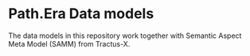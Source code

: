 # Path.Era Data models

The data models in this repository work together with Semantic Aspect Meta Model (SAMM) from Tractus-X.
